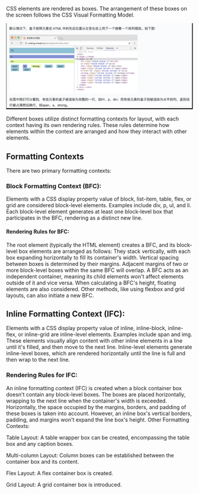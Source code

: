 
CSS elements are rendered as boxes. The arrangement of these boxes on the screen follows the CSS Visual Formatting Model.

![](https://github.com/AbdullA-Ababakre/blog_images/blob/main/tech/css/BFC/bfc1.png?raw=true)

Different boxes utilize distinct formatting contexts for layout, with each context having its own rendering rules. These rules determine how elements within the context are arranged and how they interact with other elements.

## Formatting Contexts

There are two primary formatting contexts:

### Block Formatting Context (BFC):

Elements with a CSS display property value of block, list-item, table, flex, or grid are considered block-level elements. Examples include div, p, ul, and li.
Each block-level element generates at least one block-level box that participates in the BFC, rendering as a distinct new line.

#### Rendering Rules for BFC:

The root element (typically the HTML element) creates a BFC, and its block-level box elements are arranged as follows:
They stack vertically, with each box expanding horizontally to fill its container's width.
Vertical spacing between boxes is determined by their margins. Adjacent margins of two or more block-level boxes within the same BFC will overlap.
A BFC acts as an independent container, meaning its child elements won't affect elements outside of it and vice versa.
When calculating a BFC's height, floating elements are also considered.
Other methods, like using flexbox and grid layouts, can also initiate a new BFC.


## Inline Formatting Context (IFC):

Elements with a CSS display property value of inline, inline-block, inline-flex, or inline-grid are inline-level elements. Examples include span and img. These elements visually align content with other inline elements in a line until it's filled, and then move to the next line.
Inline-level elements generate inline-level boxes, which are rendered horizontally until the line is full and then wrap to the next line.

### Rendering Rules for IFC:

An inline formatting context (IFC) is created when a block container box doesn't contain any block-level boxes.
The boxes are placed horizontally, wrapping to the next line when the container's width is exceeded.
Horizontally, the space occupied by the margins, borders, and padding of these boxes is taken into account. However, an inline box's vertical borders, padding, and margins won't expand the line box's height.
Other Formatting Contexts:

Table Layout: A table wrapper box can be created, encompassing the table box and any caption boxes.

Multi-column Layout: Column boxes can be established between the container box and its content.

Flex Layout: A flex container box is created.

Grid Layout: A grid container box is introduced.